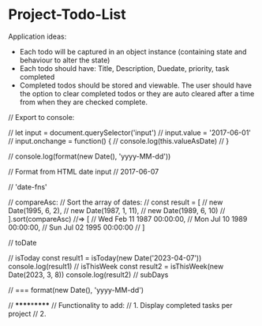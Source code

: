 # Project-Todo-List

Application ideas:

- Each todo will be captured in an object instance (containing state and behaviour to alter the state)
- Each todo should have: Title, Description, Duedate, priority, task completed
- Completed todos should be stored and viewable. The user should have the option to clear completed todos or they are auto cleared after a time from when they are checked complete.

// Export to console:

// let input = document.querySelector('input')
// input.value = '2017-06-01'
// input.onchange = function() {
// console.log(this.valueAsDate)
// }

// console.log(format(new Date(), 'yyyy-MM-dd'))

// Format from HTML date input
// 2017-06-07

// 'date-fns'

// compareAsc:
// Sort the array of dates:
// const result = [
// new Date(1995, 6, 2),
// new Date(1987, 1, 11),
// new Date(1989, 6, 10)
// ].sort(compareAsc)
//=> [
// Wed Feb 11 1987 00:00:00,
// Mon Jul 10 1989 00:00:00,
// Sun Jul 02 1995 00:00:00
// ]

// toDate

// isToday
const result1 = isToday(new Date('2023-04-07'))
console.log(result1)
// isThisWeek
const result2 = isThisWeek(new Date(2023, 3, 8))
console.log(result2)
// subDays

// === format(new Date(), 'yyyy-MM-dd')

// **********\*\*\*\***********\***********\*\*\*\***********
// Functionality to add:
// 1. Display completed tasks per project
// 2.
